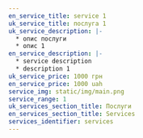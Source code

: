 ```yaml
---
en_service_title: service 1
uk_service_title: послуга 1
uk_service_description: |-
  * о﻿пис послуги
  * о﻿пис 1
en_service_description: |-
  * s﻿ervice description
  * d﻿escription 1
uk_service_price: 1000 грн
en_service_price: 1000 uah
service_img: static/img/main.png
service_range: 1
uk_services_section_title: Послуги
en_services_section_title: Services
services_identifier: services
---
```

